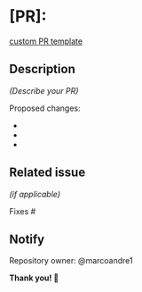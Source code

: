 # [PR]: 

[custom PR template](?quick_pull=1&template=custom_pull_request_template.md)

## Description 

_(Describe your PR)_

Proposed changes:

  -
  -
  -

## Related issue

_(if applicable)_

Fixes #

## Notify

Repository owner: @marcoandre1

**Thank you! 🙌**
